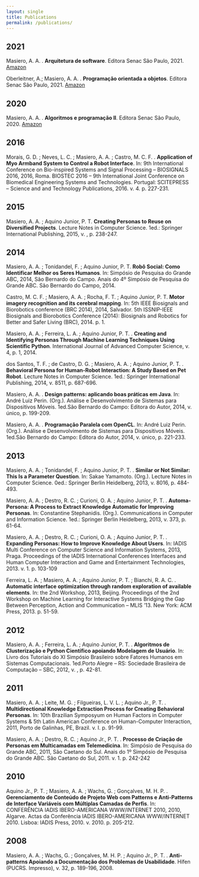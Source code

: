 ```yaml
---
layout: single
title: Publications
permalink: /publications/
---
```

## 2021
Masiero, A. A. . **Arquitetura de software**. Editora Senac São Paulo, 2021. [Amazon][arquitetura-software]

Oberleitner, A.; Masiero, A. A. . **Programação orientada a objetos**. Editora Senac São Paulo, 2021. [Amazon][poo]

## 2020
Masiero, A. A. . **Algoritmos e programação II**. Editora Senac São Paulo, 2020. [Amazon][algoritmos]

## 2016
Morais, G. D. ; Neves, L. C. ; Masiero, A. A. ; Castro, M. C. F. . **Application of Myo Armband System to Control a Robot Interface**. In: 9th International Conference on Bio-inspired Systems and Signal Processing – BIOSIGNALS 2016, 2016, Roma. BIOSTEC 2016 – 9th International Joint Conference on Biomedical Engineering Systems and Technologies. Portugal: SCITEPRESS – Science and and Technology Publications, 2016. v. 4. p. 227-231.

## 2015
Masiero, A. A. ; Aquino Junior, P. T. **Creating Personas to Reuse on Diversified Projects**. Lecture Notes in Computer Science. 1ed.: Springer International Publishing, 2015, v. , p. 238-247.

## 2014
Masiero, A. A. ; Tonidandel, F. ; Aquino Junior, P. T. **Robô Social: Como Identificar Melhor os Seres Humanos**. In: Simpósio de Pesquisa do Grande ABC, 2014, São Bernardo do Campo. Anais do 4º Simpósio de Pesquisa do Grande ABC. São Bernardo do Campo, 2014.

Castro, M. C. F. ; Masiero, A. A. ; Rocha, F. T. ; Aquino Junior, P. T. **Motor imagery recognition and its cerebral mapping**. In: 5th IEEE Biosignals and Biorobotics conference (BRC 2014), 2014, Salvador. 5th ISSNIP-IEEE Biosignals and Biorobotics Conference (2014): Biosignals and Robotics for Better and Safer Living (BRC), 2014. p. 1.

Masiero, A. A. ; Ferreira, L. A. ; Aquino Junior, P. T. . **Creating and Identifying Personas Through Machine Learning Techniques Using Scientific Python**. International Journal of Advanced Computer Science, v. 4, p. 1, 2014.

dos Santos, T. F. ; de Castro, D. G. ; Masiero, A. A. ; Aquino Junior, P. T. . **Behavioral Persona for Human-Robot Interaction: A Study Based on Pet Robot**. Lecture Notes in Computer Science. 1ed.: Springer International Publishing, 2014, v. 8511, p. 687-696.

Masiero, A. A. . **Design patterns: aplicando boas práticas em Java**. In: André Luiz Perin. (Org.). Análise e Desenvolvimento de Sistemas para Dispositivos Móveis. 1ed.São Bernardo do Campo: Editora do Autor, 2014, v. único, p. 199-209.

Masiero, A. A. . **Programação Paralela com OpenCL**. In: André Luiz Perin. (Org.). Análise e Desenvolvimento de Sistemas para Dispositivos Móveis. 1ed.São Bernardo do Campo: Editora do Autor, 2014, v. único, p. 221-233.

## 2013
Masiero, A. A. ; Tonidandel, F. ; Aquino Junior, P. T. . **Similar or Not Similar: This Is a Parameter Question**. In: Sakae Yamamoto. (Org.). Lecture Notes in Computer Science. 0ed.: Springer Berlin Heidelberg, 2013, v. 8016, p. 484-493.

Masiero, A. A. ; Destro, R. C. ; Curioni, O. A. ; Aquino Junior, P. T. . **Automa-Persona: A Process to Extract Knowledge Automatic for Improving Personas**. In: Constantine Stephanidis. (Org.). Communications in Computer and Information Science. 1ed.: Springer Berlin Heidelberg, 2013, v. 373, p. 61-64.

Masiero, A. A. ; Destro, R. C. ; Curioni, O. A. ; Aquino Junior, P. T. . **Expanding Personas: How to Improve Knowledge About Users**. In: IADIS Multi Conference on Computer Science and Information Systems, 2013, Praga. Proceedings of the IADIS International Conferences Interfaces and Human Computer Interaction and Game and Entertainment Technologies, 2013. v. 1. p. 103-109

Ferreira, L. A. ; Masiero, A. A. ; Aquino Junior, P. T. ; Bianchi, R. A. C. . **Automatic interface optimization through random exploration of available elements**. In: the 2nd Workshop, 2013, Beijing. Proceedings of the 2nd Workshop on Machine Learning for Interactive Systems Bridging the Gap Between Perception, Action and Communication – MLIS ’13. New York: ACM Press, 2013. p. 51-59.

## 2012
Masiero, A. A. ; Ferreira, L. A. ; Aquino Junior, P. T. . **Algoritmos de Clusterização e Python Científico apoiando Modelagem de Usuário**. In: Livro dos Tutoriais do XI Simpósio Brasileiro sobre Fatores Humanos em Sistemas Computacionais. 1ed.Porto Alegre – RS: Sociedade Brasileira de Computação – SBC, 2012, v. , p. 42-81.

## 2011
Masiero, A. A. ; Leite, M. G. ; Filgueiras, L. V. L. ; Aquino Jr., P. T. . **Multidirectional Knowledge Extraction Process for Creating Behavioral Personas**. In: 10th Brazilian Symposyum on Human Factors in Computer Systems & 5th Latin American Conference on Human-Computer Interaction, 2011, Porto de Galinhas, PE, Brazil. v. I. p. 91-99.

Masiero, A. A. ; Destro, R. C. ; Aquino Jr., P. T. . **Processo de Criação de Personas em Multicamadas em Telemedicina**. In: Simpósio de Pesquisa do Grande ABC, 2011, São Caetano do Sul. Anais do 1º Simpósio de Pesquisa do Grande ABC. São Caetano do Sul, 2011. v. 1. p. 242-242

## 2010
Aquino Jr., P. T. ; Masiero, A. A. ; Wachs, G. ; Gonçalves, M. H. P. . **Gerenciamento de Conteúdo de Projeto Web com Patterns e Anti-Patterns de Interface Variáveis com Múltiplas Camadas de Perfis**. In: CONFERÊNCIA IADIS IBERO-AMERICANA WWW/INTERNET 2010, 2010, Algarve. Actas da Conferência IADIS IBERO-AMERICANA WWW/INTERNET 2010. Lisboa: IADIS Press, 2010. v. 2010. p. 205-212.

## 2008
Masiero, A. A. ; Wachs, G. ; Gonçalves, M. H. P. ; Aquino Jr., P. T. . **Anti-patterns Apoiando a Documentação dos Problemas de Usabilidade**. Hífen (PUCRS. Impresso), v. 32, p. 189-196, 2008.

[arquitetura-software]: https://amzn.to/3n9SDKz
[poo]: https://amzn.to/40CzTSG
[algoritmos]: https://amzn.to/40hI6vx